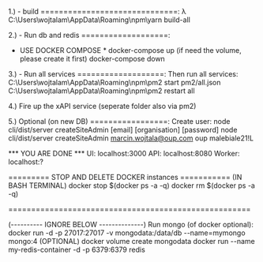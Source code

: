 1.) - build ==============================: 
λ C:\Users\wojtalam\AppData\Roaming\npm\yarn build-all

2.) - Run db and redis ===================: 

* USE DOCKER COMPOSE *
docker-compose up
(if need the volume, please create it first)
docker-compose down

3.) - Run all services ===================:
Then run all services: 
C:\Users\wojtalam\AppData\Roaming\npm\pm2 start pm2/all.json
C:\Users\wojtalam\AppData\Roaming\npm\pm2 restart all

4.) Fire up the xAPI service (seperate folder also via pm2)

5.) Optional (on new DB) =================:
Create user: 
node cli/dist/server createSiteAdmin [email] [organisation] [password]
node cli/dist/server createSiteAdmin marcin.wojtala@oup.com oup malebiale21!L


*** YOU ARE DONE ***
UI: localhost:3000
API: localhost:8080
Worker: localhost:?

========= STOP AND DELETE DOCKER instances =========== 
(IN BASH TERMINAL)
docker stop $(docker ps -a -q)
docker rm $(docker ps -a -q)

=====================================================

(---------- IGNORE BELOW --------------)
Run mongo (of docker optional):
docker run -d -p 27017:27017 -v mongodata:/data/db --name=mymongo mongo:4
(OPTIONAL) docker volume create mongodata
docker run --name my-redis-container -d -p 6379:6379 redis
